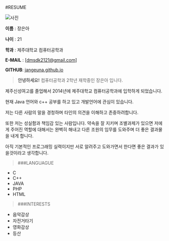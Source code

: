 #RESUME

![사진](profile.jpeg)


**이름** : 장은아

**나이** : 21

**학과** : 제주대학교 컴퓨터공학과

**E-MAIL** : [dmsdk2121@gmail.com]

**GITHUB**: [jangeuna.github.io](http://github.com/Eun-A)

>__안녕하세요!__  컴퓨터공학과 2학년 재학중인 장은아 입니다.
 <p>제주신성여고를 졸업해서 2014년에 제주대학교 컴퓨터공학과에 입학하게 되었습니다.
 <p>현재 Java 언어와 c++ 공부를 하고 있고 개발언어에 관심이 있습니다.
 <p>저는 다른 사람의 말을 경청하며 타인의 의견을 이해하고 존중하려합니다.
 <p>또한 저는 성실함과 책임감 있는 사람입니다. 약속을 잘 지키며 조별과제가 있으면 저에게 주어진 역할에 대해서는 완벽히 해내고 다른 조원의 임무를 도와주며 더 좋은 결과물을 내게 합니다.
 <p>아직 기본적인 프로그래밍 실력이지만 서로 알려주고 도와가면서 한다면 좋은 결과가 있을것이라고 생각합니다.



>###LANGUAGUE

* C
* C++
* JAVA
* PHP
* HTML

>###INTERESTS

* 음악감상
* 자전거타기
* 영화감상
* 등산
